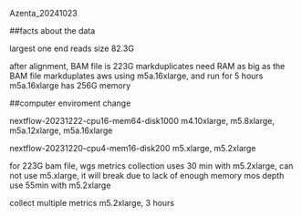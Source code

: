 Azenta_20241023

##facts about the data

largest one end reads size 82.3G

after alignment,  BAM file is 223G
markduplicates need RAM as big as the BAM file
markduplates aws using m5a.16xlarge, and run for 5 hours
m5a.16xlarge has 256G memory


##computer enviroment change

nextflow-20231222-cpu16-mem64-disk1000 
m4.10xlarge, m5.8xlarge, m5a.12xlarge, m5a.16xlarge

nextflow-20231220-cpu4-mem16-disk200
m5.xlarge, m5.2xlarge

for 223G bam file, 
wgs metrics collection uses 30 min with m5.2xlarge, can not use m5.xlarge, it will break due to lack of enough memory
mos depth use 55min with m5.2xlarge


collect multiple metrics m5.2xlarge, 3 hours